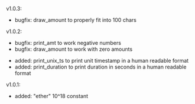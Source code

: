 v1.0.3:
* bugfix: draw_amount to properly fit into 100 chars

v1.0.2:
* bugfix: print_amt to work negative numbers
* bugfix: draw_amount to work with zero amounts
+ added: print_unix_ts to print unit timestamp in a human readable format
+ added: print_duration to print duration in seconds in a human readable format

v1.0.1:
+ added: "ether" 10^18 constant
